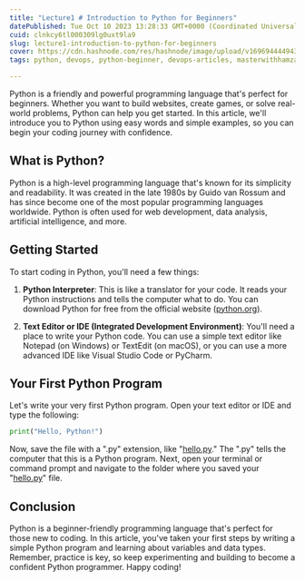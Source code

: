 ```yaml
---
title: "Lecture1 # Introduction to Python for Beginners"
datePublished: Tue Oct 10 2023 13:28:33 GMT+0000 (Coordinated Universal Time)
cuid: clnkcy6tl000309lg0uxt9la9
slug: lecture1-introduction-to-python-for-beginners
cover: https://cdn.hashnode.com/res/hashnode/image/upload/v1696944449436/3c3f1a54-eb8f-48bc-bf66-bb48ae340026.png
tags: python, devops, python-beginner, devops-articles, masterwithhamza

---
```


Python is a friendly and powerful programming language that's perfect for beginners. Whether you want to build websites, create games, or solve real-world problems, Python can help you get started. In this article, we'll introduce you to Python using easy words and simple examples, so you can begin your coding journey with confidence.

## **What is Python?**

Python is a high-level programming language that's known for its simplicity and readability. It was created in the late 1980s by Guido van Rossum and has since become one of the most popular programming languages worldwide. Python is often used for web development, data analysis, artificial intelligence, and more.

## **Getting Started**

To start coding in Python, you'll need a few things:

1. **Python Interpreter**: This is like a translator for your code. It reads your Python instructions and tells the computer what to do. You can download Python for free from the official website ([python.org](http://python.org)).
    
2. **Text Editor or IDE (Integrated Development Environment)**: You'll need a place to write your Python code. You can use a simple text editor like Notepad (on Windows) or TextEdit (on macOS), or you can use a more advanced IDE like Visual Studio Code or PyCharm.
    

## **Your First Python Program**

Let's write your very first Python program. Open your text editor or IDE and type the following:

```python
print("Hello, Python!")
```

Now, save the file with a ".py" extension, like "[hello.py](http://hello.py)." The ".py" tells the computer that this is a Python program. Next, open your terminal or command prompt and navigate to the folder where you saved your "[hello.py](http://hello.py)" file.

## **Conclusion**

Python is a beginner-friendly programming language that's perfect for those new to coding. In this article, you've taken your first steps by writing a simple Python program and learning about variables and data types. Remember, practice is key, so keep experimenting and building to become a confident Python programmer. Happy coding!